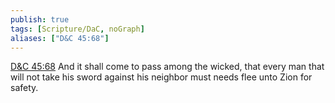 ```yaml
---
publish: true
tags: [Scripture/DaC, noGraph]
aliases: ["D&C 45:68"]
---
```

[D&C 45:68](https://churchofjesuschrist.org/study/scriptures/dc-testament/dc/45?lang=eng&id=p68#p68) And it shall come to pass among the wicked, that every man that will not take his sword against his neighbor must needs flee unto Zion for safety.
